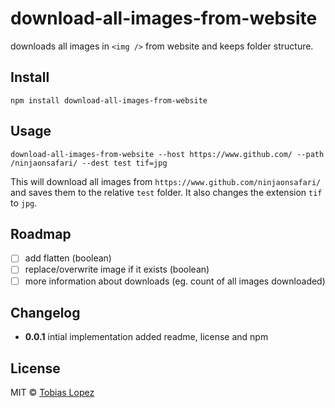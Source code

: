 # download-all-images-from-website
downloads all images in `<img />` from website and keeps folder structure.

## Install
`npm install download-all-images-from-website`

## Usage
```
download-all-images-from-website --host https://www.github.com/ --path /ninjaonsafari/ --dest test tif=jpg
```

This will download all images from `https://www.github.com/ninjaonsafari/` and saves them to the relative `test` folder.
It also changes the extension `tif` to `jpg`.

## Roadmap
- [ ] add flatten (boolean)
- [ ] replace/overwrite image if it exists (boolean)
- [ ] more information about downloads (eg. count of all images downloaded)

## Changelog
- **0.0.1** intial implementation added readme, license and npm

## License
MIT © [Tobias Lopez](https://github.com/ninjaonsafari)
